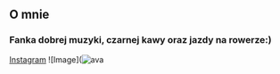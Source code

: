 ## O mnie

### Fanka dobrej muzyki, czarnej kawy oraz jazdy na rowerze:)

[Instagram](https://www.instagram.com/mariia_mdi/)
![Image](![ava](https://user-images.githubusercontent.com/85885400/122471526-ab9f9e80-cfbf-11eb-836a-12e5477fbaf7.jpg)
